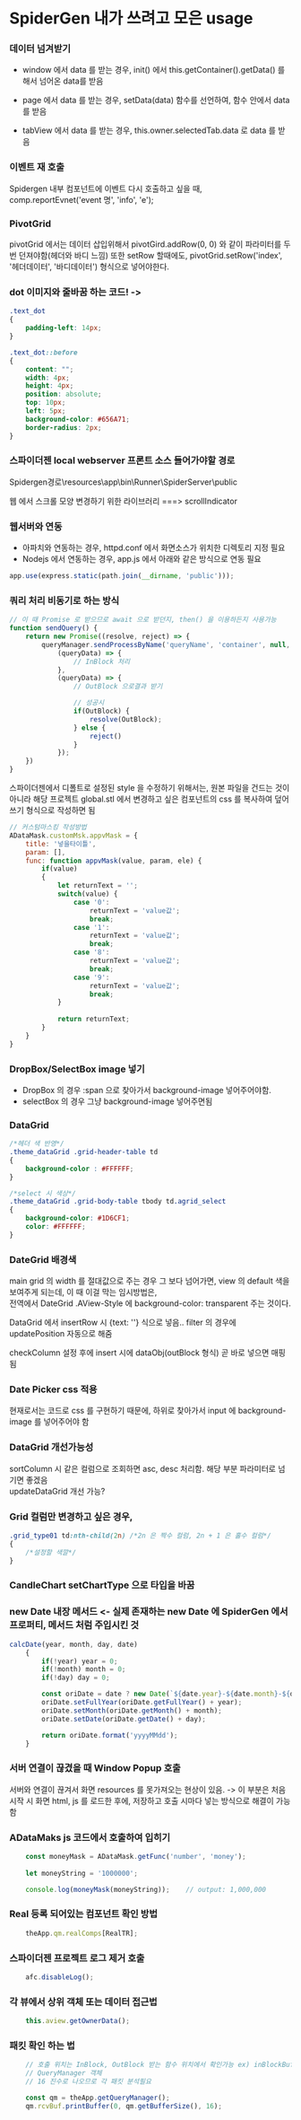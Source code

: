 # SpiderGen 내가 쓰려고 모은 usage

### 데이터 넘겨받기
* window 에서 data 를 받는 경우, init() 에서 this.getContainer().getData() 를 해서 넘어온 data를 받음

* page 에서 data 를 받는 경우, setData(data) 함수를 선언하여, 함수 안에서 data 를 받음

* tabView 에서 data 를 받는 경우, this.owner.selectedTab.data 로 data 를 받음

### 이벤트 재 호출
Spidergen 내부 컴포넌트에 이벤트 다시 호출하고 싶을 때, comp.reportEvnet('event 명', 'info', 'e');

### PivotGrid
pivotGrid 에서는 데이터 삽입위해서 pivotGird.addRow(0, 0) 와 같이 파라미터를 두번 던져야함(헤더와 바디 느낌) 또한 setRow 할때에도, pivotGrid.setRow('index', '헤더데이터', '바디데이터') 형식으로 넣어야한다.

### dot 이미지와 줄바꿈 하는 코드! -> 
```css
.text_dot
{
	padding-left: 14px;
}

.text_dot::before
{
	content: "";
	width: 4px;
	height: 4px;
	position: absolute;
	top: 10px;
	left: 5px;
	background-color: #656A71;
	border-radius: 2px;
}
```

### 스파이더젠 local webserver 프론트 소스 들어가야할 경로

Spidergen경로\resources\app\bin\Runner\SpiderServer\public</br>

웹 에서 스크롤 모양 변경하기 위한 라이브러리 ===> scrollIndicator</br>

### 웹서버와 연동
* 아파치와 연동하는 경우, httpd.conf 에서 화면소스가 위치한 디렉토리 지정 필요
* Nodejs 에서 연동하는 경우, app.js 에서 아래와 같은 방식으로 연동 필요
```js
app.use(express.static(path.join(__dirname, 'public')));
```


### 쿼리 처리 비동기로 하는 방식
```js
// 이 때 Promise 로 받으므로 await 으로 받던지, then() 을 이용하든지 사용가능
function sendQuery() {
	return new Promise((resolve, reject) => {
		queryManager.sendProcessByName('queryName', 'container', null,
			(queryData) => {
				// InBlock 처리
			},
			(queryData) => {
				// OutBlock 으로결과 받기

				// 성공시
				if(OutBlock) {
					resolve(OutBlock);
				} else {
					reject()
				}
			});
	})
}
```

스파이더젠에서 디폴트로 설정된 style 을 수정하기 위해서는, 원본 파일을 건드는 것이 아니라 해당 프로젝트 global.stl 에서 변경하고 싶은 컴포넌트의 css 를 복사하여 덮어쓰기 형식으로 작성하면 됨

```js
// 커스텀마스킹 작성방법
ADataMask.customMsk.appvMask = {
	title: '넣을타이틀',
	param: [],
	func: function appvMask(value, param, ele) {
		if(value)
		{			
			let returnText = '';
			switch(value) {
				case '0':
					returnText = 'value값';
					break;
				case '1':
					returnText = 'value값';
					break;
				case '8':
					returnText = 'value값';
					break;
				case '9':
					returnText = 'value값';
					break;
			}
			
			return returnText;
		}
	}
}
```

### DropBox/SelectBox image 넣기
- DropBox 의 경우 :span 으로 찾아가서 background-image 넣어주어야함.
- selectBox 의 경우 그냥 background-image 넣어주면됨

### DataGrid 
```css
/*헤더 색 반영*/
.theme_dataGrid .grid-header-table td
{
	background-color : #FFFFFF;
}

/*select 시 색상*/
.theme_dataGrid .grid-body-table tbody td.agrid_select
{
	background-color: #1D6CF1;
	color: #FFFFFF;
}
```
### DateGrid 배경색
main grid 의 width 를 절대값으로 주는 경우 그 보다 넘어가면, view 의 default 색을 보여주게 되는데, 이 때 이걸 막는 임시방법은,</br>
전역에서 DateGrid .AView-Style 에 background-color: transparent 주는 것이다.</br>

DataGrid 에서 insertRow 시 {text: ''} 식으로 넣음.. filter 의 경우에 updatePosition 자동으로 해줌</br>

checkColumn 설정 후에 insert 시에 dataObj(outBlock 형식) 곧 바로 넣으면 매핑됨


### Date Picker css 적용
현재로서는 코드로 css 를 구현하기 때문에, 하위로 찾아가서 input 에 background-image 를 넣어주어야 함

### DataGrid 개선가능성
sortColumn 시 같은 컬럼으로 조회하면 asc, desc 처리함. 해당 부분 파라미터로 넘기면 좋겠음</br>
updateDataGrid 개선 가능?</br>


### Grid 컬럼만 변경하고 싶은 경우,
```css
.grid_type01 td:nth-child(2n) /*2n 은 짝수 컬럼, 2n + 1 은 홀수 컬럼*/
{
	/*설정할 색깔*/
}
```


### CandleChart setChartType 으로 타입을 바꿈

### new Date 내장 메서드 <- 실제 존재하는 new Date 에 SpiderGen 에서 프로퍼티, 메서드 처럼 주입시킨 것
```js
calcDate(year, month, day, date)
    {
        if(!year) year = 0;
        if(!month) month = 0;
        if(!day) day = 0;

        const oriDate = date ? new Date(`${date.year}-${date.month}-${date.day}`) : new Date();
        oriDate.setFullYear(oriDate.getFullYear() + year);
        oriDate.setMonth(oriDate.getMonth() + month);
        oriDate.setDate(oriDate.getDate() + day);

        return oriDate.format('yyyyMMdd');
    }
```

### 서버 연결이 끊겼을 때 Window Popup 호출
서버와 연결이 끊겨서 화면 resources 를 못가져오는 현상이 있음. -> 이 부분은 처음 시작 시 화면 html, js 를 로드한 후에, 저장하고 호출 시마다 넣는 방식으로 해결이 가능함


### ADataMaks js 코드에서 호출하여 입히기
```js
	const moneyMask = ADataMask.getFunc('number', 'money');
	
	let moneyString = '1000000';

	console.log(moneyMask(moneyString));	// output: 1,000,000
```


### Real 등록 되어있는 컴포넌트 확인 방법
```js
	theApp.qm.realComps[RealTR];
```


### 스파이더젠 프로젝트 로그 제거 호출
```js
	afc.disableLog();
```


### 각 뷰에서 상위 객체 또는 데이터 접근법
```js
	this.aview.getOwnerData();
```


### 패킷 확인 하는 법
```js
	// 호출 위치는 InBlock, OutBlock 받는 함수 위치에서 확인가능 ex) inBlockBuffer() or outBlockBuffer()
	// QueryManager 객체
	// 16 진수로 나오므로 각 패킷 분석필요

	const qm = theApp.getQueryManager();
	qm.rcvBuf.printBuffer(0, qm.getBufferSize(), 16);
```
